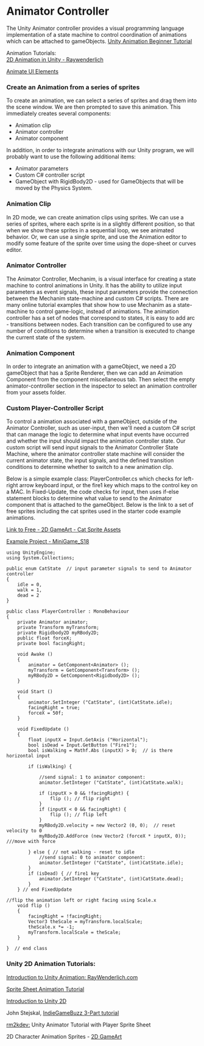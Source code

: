 # Animator Controller

The Unity Animator controller provides a visual programming language implementation of a state machine to control coordination of animations which can be attached to gameObjects. [Unity Animation Beginner Tutorial](https://unity3d.com/learn/tutorials/modules/beginner/live-training-archive/animate-anything)

Animation Tutorials:  
[2D Animation in Unity - Raywenderlich](http://www.raywenderlich.com/66345/unity-2d-tutorial-animations)

[Animate UI Elements](https://www.raywenderlich.com/149955/introduction-unity-ui-part-2-2)

### Create an Animation from a series of sprites

To create an animation, we can select a series of sprites and drag them into the scene window.  We are then prompted to save this animation.  This immediately creates several components:

* Animation clip
* Animator controller
* Animator component

In addition, in order to integrate animations with our Unity program, we will probably want to use the following additional items:

* Animator parameters
* Custom C\# controller script
* GameObject with RigidBody2D - used for GameObjects that will be moved by the Physics System.

### Animation Clip

In 2D mode, we can create animation clips using sprites.  We can use a series of sprites, where each sprite is in a slightly different position, so that when we show these sprites in a sequential loop, we see animated behavior.  Or, we can use a single sprite, and use the Animation editor to modify some feature of the sprite over time using the dope-sheet or curves editor.

### Animator Controller

The Animator Controller, Mechanim, is a visual interface for creating a state machine to control animations in Unity.  It has the ability to utilize input parameters as event signals, these input parameters provide the connection between the Mechanim state-machine and custom C\# scripts.  There are many online tutorial examples that show how to use Mechanim as a state-machine to control game-logic, instead of animations.  The animation controller has a set of nodes that correspond to states, it is easy to add arc - transitions between nodes. Each transition can be configured to use any number of conditions to determine when a transition is executed to change the current state of the system.

### Animation Component

In order to integrate an animation with a gameObject, we need a 2D gameObject that has a Sprite Renderer, then we can add an Animation Component from the component miscellaneous tab.  Then select the empty animator-controller section in the inspector to select an animation controller from your assets folder.

### Custom Player-Controller Script

To control a animation associated with a gameObject, outside of the Animator Controller, such as user-input, then we'll need a custom C\# script that can manage the logic to determine what input events have occurred and whether the input should impact the animation controller state.  Our custom script will send input signals to the Animator Controller State Machine, where the animator controller state machine will consider the current animator state, the input signals, and the defined transition conditions to determine whether to switch to a new animation clip.

Below is a simple example class: PlayerController.cs which checks for left-right arrow keyboard input, or the fire1 key which maps to the control key on a MAC.  In Fixed-Update, the code checks for input, then uses if-else statement blocks to determine what value to send to the Animator component that is attached to the gameObject. Below is the link to a set of free sprites including the cat sprites used in the starter code example animations.

[Link to Free - 2D GameArt - Cat Sprite Assets](http://www.gameart2d.com/freebies.html)

[Example Project - MiniGame_S18](https://utdallas.box.com/v/MiniGameVersion1)

```
using UnityEngine;
using System.Collections;

public enum CatState  // input parameter signals to send to Animator controller
{
    idle = 0,
    walk = 1,
    dead = 2
}

public class PlayerController : MonoBehaviour
{
    private Animator animator;
    private Transform myTransform;
    private Rigidbody2D myRBody2D;
    public float forceX;
    private bool facingRight;

    void Awake ()
    {
        animator = GetComponent<Animator> ();
        myTransform = GetComponent<Transform> ();
        myRBody2D = GetComponent<Rigidbody2D> ();
    }

    void Start ()
    {
        animator.SetInteger ("CatState", (int)CatState.idle);
        facingRight = true;
        forceX = 50f;
    }

    void FixedUpdate ()
    {
        float inputX = Input.GetAxis ("Horizontal");
        bool isDead = Input.GetButton ("Fire1");
        bool isWalking = Mathf.Abs (inputX) > 0;  // is there horizontal input 

        if (isWalking) {

            //send signal: 1 to animator component: 
            animator.SetInteger ("CatState", (int)CatState.walk);

            if (inputX > 0 && !facingRight) {
                flip (); // flip right
            }
            if (inputX < 0 && facingRight) {
                flip (); // flip left
            }
            myRBody2D.velocity = new Vector2 (0, 0);  // reset velocity to 0
            myRBody2D.AddForce (new Vector2 (forceX * inputX, 0));  ///move with force

        } else { // not walking - reset to idle
            //send signal: 0 to animator component: 
            animator.SetInteger ("CatState", (int)CatState.idle);
        }
        if (isDead) { // fire1 key 
            animator.SetInteger ("CatState", (int)CatState.dead);
        }
    } // end FixedUpdate

//flip the animation left or right facing using Scale.x
    void flip ()
    {
        facingRight = !facingRight;
        Vector3 theScale = myTransform.localScale;
        theScale.x *= -1;
        myTransform.localScale = theScale;
    }

}  // end class
```

### Unity 2D Animation Tutorials:

[Introduction to Unity Animation: RayWenderlich.com ](https://www.raywenderlich.com/116652/introduction-unity-animation-system)

[Sprite Sheet Animation Tutorial ](http://michaelcummings.net/mathoms/creating-2d-animated-sprites-using-unity-4.3)

[Introduction to Unity 2D](https://www.raywenderlich.com/115688/introduction-unity-2d)

John Stejskal, [IndieGameBuzz 3-Part tutorial](http://indiegamebuzz.com/create-2d-sprite-based-animation-states-in-unity3d/)

[rm2kdev:](https://www.youtube.com/watch?v=TU6wflRqT5Q) Unity Animator Tutorial  with Player Sprite Sheet

2D Character Animation Sprites - [2D GameArt](http://www.gameart2d.com/freebies.html)

